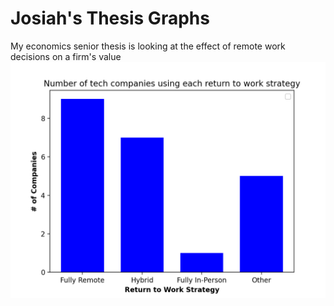 # Josiah's Thesis Graphs
My economics senior thesis is looking at the effect of remote work decisions on a firm's value
![Bar Chart of Companies Decisions](https://github.com/josiahtarrant/datavisualization/blob/main/HW2/Graph1.png)